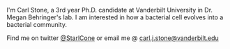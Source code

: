 I'm Carl Stone, a 3rd year Ph.D. candidate at Vanderbilt University in Dr. Megan Behringer's lab. 
I am interested in how a bacterial cell evolves into a bacterial community.

Find me on twitter [@StarlCone](https://twitter.com/starlcone) or email me @ carl.j.stone@vanderbilt.edu

<!---
carl-stone/carl-stone is a ✨ special ✨ repository because its `README.md` (this file) appears on your GitHub profile.
You can click the Preview link to take a look at your changes.
--->
